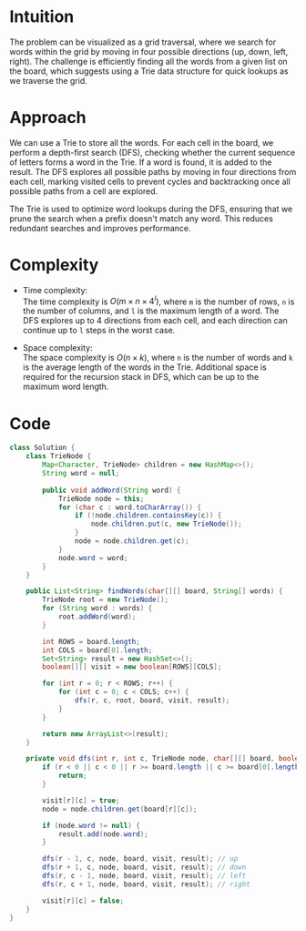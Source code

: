 # Intuition
The problem can be visualized as a grid traversal, where we search for words within the grid by moving in four possible directions (up, down, left, right). The challenge is efficiently finding all the words from a given list on the board, which suggests using a Trie data structure for quick lookups as we traverse the grid.

# Approach
We can use a Trie to store all the words. For each cell in the board, we perform a depth-first search (DFS), checking whether the current sequence of letters forms a word in the Trie. If a word is found, it is added to the result. The DFS explores all possible paths by moving in four directions from each cell, marking visited cells to prevent cycles and backtracking once all possible paths from a cell are explored.

The Trie is used to optimize word lookups during the DFS, ensuring that we prune the search when a prefix doesn't match any word. This reduces redundant searches and improves performance.

# Complexity
- Time complexity:  
  The time complexity is $O(m \times n \times 4^l)$, where `m` is the number of rows, `n` is the number of columns, and `l` is the maximum length of a word. The DFS explores up to 4 directions from each cell, and each direction can continue up to `l` steps in the worst case.
  
- Space complexity:  
  The space complexity is $O(n \times k)$, where `n` is the number of words and `k` is the average length of the words in the Trie. Additional space is required for the recursion stack in DFS, which can be up to the maximum word length.

# Code
```java
class Solution {
    class TrieNode {
        Map<Character, TrieNode> children = new HashMap<>();
        String word = null;
        
        public void addWord(String word) {
            TrieNode node = this;
            for (char c : word.toCharArray()) {
                if (!node.children.containsKey(c)) {
                    node.children.put(c, new TrieNode());
                }
                node = node.children.get(c);
            }
            node.word = word;
        }
    }

    public List<String> findWords(char[][] board, String[] words) {
        TrieNode root = new TrieNode();
        for (String word : words) {
            root.addWord(word);
        }

        int ROWS = board.length;
        int COLS = board[0].length;
        Set<String> result = new HashSet<>();
        boolean[][] visit = new boolean[ROWS][COLS];

        for (int r = 0; r < ROWS; r++) {
            for (int c = 0; c < COLS; c++) {
                dfs(r, c, root, board, visit, result);
            }
        }

        return new ArrayList<>(result);
    }

    private void dfs(int r, int c, TrieNode node, char[][] board, boolean[][] visit, Set<String> result) {
        if (r < 0 || c < 0 || r >= board.length || c >= board[0].length || visit[r][c] || !node.children.containsKey(board[r][c])) {
            return;
        }

        visit[r][c] = true;
        node = node.children.get(board[r][c]);

        if (node.word != null) {
            result.add(node.word);
        }

        dfs(r - 1, c, node, board, visit, result); // up
        dfs(r + 1, c, node, board, visit, result); // down
        dfs(r, c - 1, node, board, visit, result); // left
        dfs(r, c + 1, node, board, visit, result); // right

        visit[r][c] = false;
    }
}
```